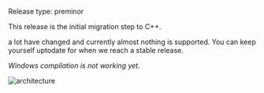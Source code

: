 Release type: preminor

This release is the initial migration step to C++.

a lot have changed and currently almost nothing is supported.
You can keep yourself uptodate for when we reach a stable release.

*Windows compilation is not working yet.*

![architecture](https://user-images.githubusercontent.com/88795475/239720860-120297b0-c7b7-45b1-bbb5-8e02af806aaa.png)
